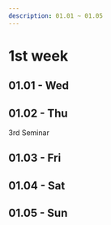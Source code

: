 ```yaml
---
description: 01.01 ~ 01.05
---
```


# 1st week

## 01.01 - Wed

## 01.02 - Thu

3rd Seminar

## 01.03 - Fri

## 01.04 - Sat

## 01.05 - Sun









